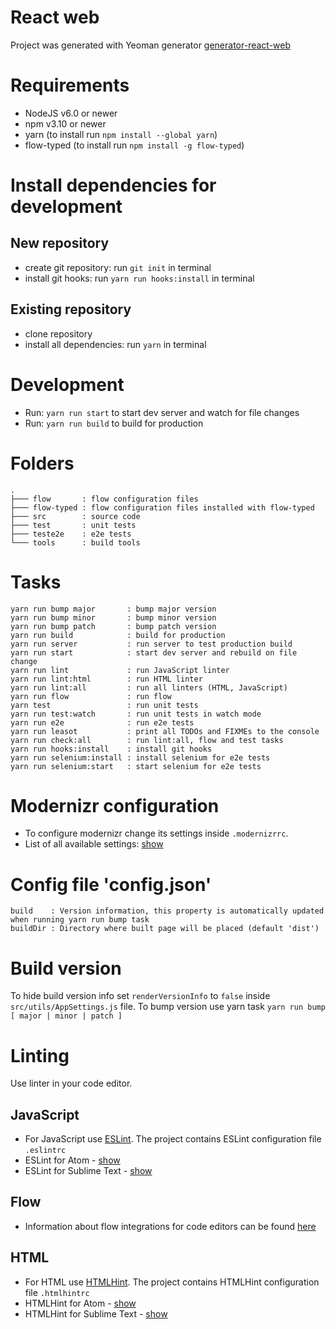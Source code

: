 # React web
Project was generated with Yeoman generator
[generator-react-web](https://www.npmjs.com/package/generator-react-web)

# Requirements
- NodeJS v6.0 or newer
- npm v3.10 or newer
- yarn (to install run `npm install --global yarn`)
- flow-typed (to install run `npm install -g flow-typed`)

# Install dependencies for development
## New repository
- create git repository: run `git init` in terminal
- install git hooks: run `yarn run hooks:install` in terminal

## Existing repository
- clone repository
- install all dependencies: run `yarn` in terminal

# Development
- Run: `yarn run start` to start dev server and watch for file changes
- Run: `yarn run build` to build for production

# Folders
```
.
├─── flow       : flow configuration files
├─── flow-typed : flow configuration files installed with flow-typed
├─── src        : source code
├─── test       : unit tests
├─── teste2e    : e2e tests
└─── tools      : build tools
```

# Tasks
```
yarn run bump major       : bump major version
yarn run bump minor       : bump minor version
yarn run bump patch       : bump patch version
yarn run build            : build for production
yarn run server           : run server to test production build
yarn run start            : start dev server and rebuild on file change
yarn run lint             : run JavaScript linter
yarn run lint:html        : run HTML linter
yarn run lint:all         : run all linters (HTML, JavaScript)
yarn run flow             : run flow
yarn test                 : run unit tests
yarn run test:watch       : run unit tests in watch mode
yarn run e2e              : run e2e tests
yarn run leasot           : print all TODOs and FIXMEs to the console
yarn run check:all        : run lint:all, flow and test tasks
yarn run hooks:install    : install git hooks
yarn run selenium:install : install selenium for e2e tests
yarn run selenium:start   : start selenium for e2e tests
```

# Modernizr configuration
- To configure modernizr change its settings inside `.modernizrrc`.
- List of all available settings:
  [show](https://github.com/Modernizr/Modernizr/blob/master/lib/config-all.json)

# Config file 'config.json'
```
build    : Version information, this property is automatically updated when running yarn run bump task
buildDir : Directory where built page will be placed (default 'dist')

```

# Build version
To hide build version info set `renderVersionInfo` to `false` inside `src/utils/AppSettings.js` file.
To bump version use yarn task `yarn run bump [ major | minor | patch ]`

# Linting
Use linter in your code editor.

## JavaScript
- For JavaScript use [ESLint](http://eslint.org/). The project contains ESLint configuration
  file `.eslintrc`
- ESLint for Atom - [show](https://github.com/AtomLinter/linter-eslint)
- ESLint for Sublime Text - [show](https://github.com/roadhump/SublimeLinter-eslint)

## Flow
- Information about flow integrations for code editors can be found [here](https://flow.org/en/docs/editors/)

## HTML
- For HTML use [HTMLHint](https://github.com/yaniswang/HTMLHint). The project contains HTMLHint
  configuration file `.htmlhintrc`
- HTMLHint for Atom - [show](https://github.com/AtomLinter/linter-htmlhint)
- HTMLHint for Sublime Text - [show](https://github.com/mmaday/SublimeLinter-contrib-htmlhint)
